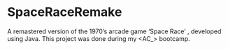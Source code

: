 # SpaceRaceRemake

A remastered version of the 1970’s arcade game ‘Space Race’ , developed using Java. 
This project was done during my <AC_> bootcamp.
